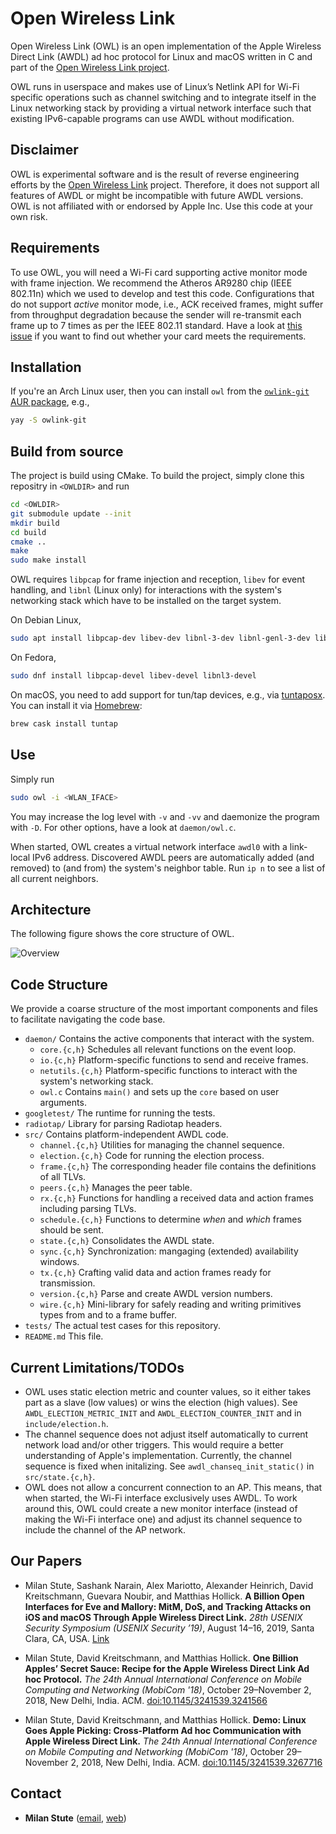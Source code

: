 # Open Wireless Link

Open Wireless Link (OWL) is an open implementation of the Apple Wireless Direct Link (AWDL) ad hoc protocol for Linux and macOS written in C and part of the [Open Wireless Link project](https://owlink.org).

OWL runs in userspace and makes use of Linux’s Netlink API for Wi-Fi specific operations such as channel switching and to integrate itself in the Linux networking stack by providing a virtual network interface such that existing IPv6-capable programs can use AWDL without modification.


## Disclaimer

OWL is experimental software and is the result of reverse engineering efforts by the [Open Wireless Link](https://owlink.org) project.
Therefore, it does not support all features of AWDL or might be incompatible with future AWDL versions.
OWL is not affiliated with or endorsed by Apple Inc. Use this code at your own risk.


## Requirements

To use OWL, you will need a Wi-Fi card supporting active monitor mode with frame injection. We recommend the Atheros AR9280 chip (IEEE 802.11n) which we used to develop and test this code. Configurations that do not support *active* monitor mode, i.e., ACK received frames, might suffer from throughput degradation because the sender will re-transmit each frame up to 7 times as per the IEEE 802.11 standard. Have a look at [this issue](https://github.com/seemoo-lab/owl/issues/9) if you want to find out whether your card meets the requirements.


## Installation

If you're an Arch Linux user, then you can install `owl` from the
[`owlink-git` AUR package](https://aur.archlinux.org/packages/owlink-git/), e.g.,

```sh
yay -S owlink-git
```


## Build from source

The project is build using CMake. To build the project, simply clone this repositry in `<OWLDIR>` and run
```sh
cd <OWLDIR>
git submodule update --init
mkdir build
cd build
cmake ..
make
sudo make install
```

OWL requires `libpcap` for frame injection and reception, `libev` for event handling, and `libnl` (Linux only) for interactions with the system's networking stack which have to be installed on the target system.

On Debian Linux,
```sh
sudo apt install libpcap-dev libev-dev libnl-3-dev libnl-genl-3-dev libnl-route-3-dev
```
On Fedora,
```sh
sudo dnf install libpcap-devel libev-devel libnl3-devel
```
On macOS, you need to add support for tun/tap devices, e.g., via [tuntaposx](http://tuntaposx.sourceforge.net). You can install it via [Homebrew](https://brew.sh):
```sh
brew cask install tuntap
```

## Use

Simply run

```sh
sudo owl -i <WLAN_IFACE>
```

You may increase the log level with `-v` and `-vv` and daemonize the program with `-D`. For other options, have a look at `daemon/owl.c`.

When started, OWL creates a virtual network interface `awdl0` with a link-local IPv6 address. Discovered AWDL peers are automatically added (and removed) to (and from) the system's neighbor table. Run `ip n` to see a list of all current neighbors.


## Architecture

The following figure shows the core structure of OWL.

![Overview](resources/overview.png)


## Code Structure

We provide a coarse structure of the most important components and files to facilitate navigating the code base.

* `daemon/` Contains the active components that interact with the system.
  * `core.{c,h}` Schedules all relevant functions on the event loop.
  * `io.{c,h}` Platform-specific functions to send and receive frames.
  * `netutils.{c,h}`  Platform-specific functions to interact with the system's networking stack.
  * `owl.c` Contains `main()` and sets up the `core` based on user arguments.
* `googletest/` The runtime for running the tests.
* `radiotap/` Library for parsing Radiotap headers.
* `src/` Contains platform-independent AWDL code.
  * `channel.{c,h}` Utilities for managing the channel sequence.
  * `election.{c,h}` Code for running the election process.
  * `frame.{c,h}` The corresponding header file contains the definitions of all TLVs.
  * `peers.{c,h}` Manages the peer table.
  * `rx.{c,h}` Functions for handling a received data and action frames including parsing TLVs.
  * `schedule.{c,h}` Functions to determine *when* and *which* frames should be sent.
  * `state.{c,h}` Consolidates the AWDL state.
  * `sync.{c,h}` Synchronization: mangaging (extended) availability windows.
  * `tx.{c,h}` Crafting valid data and action frames ready for transmission.
  * `version.{c,h}` Parse and create AWDL version numbers.
  * `wire.{c,h}` Mini-library for safely reading and writing primitives types from and to a frame buffer.
* `tests/` The actual test cases for this repository.
* `README.md` This file.


## Current Limitations/TODOs

* OWL uses static election metric and counter values, so it either takes part as a slave (low values) or wins the election (high values). See `AWDL_ELECTION_METRIC_INIT` and `AWDL_ELECTION_COUNTER_INIT` and in `include/election.h`.
* The channel sequence does not adjust itself automatically to current network load and/or other triggers. This would require a better understanding of Apple's implementation. Currently, the channel sequence is fixed when initalizing. See `awdl_chanseq_init_static()` in `src/state.{c,h}`.
* OWL does not allow a concurrent connection to an AP. This means, that when started, the Wi-Fi interface exclusively uses AWDL. To work around this, OWL could create a new monitor interface (instead of making the Wi-Fi interface one) and adjust its channel sequence to include the channel of the AP network.


## Our Papers

* Milan Stute, Sashank Narain, Alex Mariotto, Alexander Heinrich, David Kreitschmann, Guevara Noubir, and Matthias Hollick. **A Billion Open Interfaces for Eve and Mallory: MitM, DoS, and Tracking Attacks on iOS and macOS Through Apple Wireless Direct Link.** *28th USENIX Security Symposium (USENIX Security ’19)*, August 14–16, 2019, Santa Clara, CA, USA. [Link](https://www.usenix.org/conference/usenixsecurity19/presentation/stute)

* Milan Stute, David Kreitschmann, and Matthias Hollick. **One Billion Apples’ Secret Sauce: Recipe for the Apple Wireless Direct Link Ad hoc Protocol.** *The 24th Annual International Conference on Mobile Computing and Networking (MobiCom '18)*, October 29–November 2, 2018, New Delhi, India. ACM. [doi:10.1145/3241539.3241566](https://doi.org/10.1145/3241539.3241566)

* Milan Stute, David Kreitschmann, and Matthias Hollick. **Demo: Linux Goes Apple Picking: Cross-Platform Ad hoc Communication with Apple Wireless Direct Link.** *The 24th Annual International Conference on Mobile Computing and Networking (MobiCom '18)*, October 29–November 2, 2018, New Delhi, India. ACM. [doi:10.1145/3241539.3267716](https://doi.org/10.1145/3241539.3267716)


## Contact

* **Milan Stute** ([email](mailto:mstute@seemoo.tu-darmstadt.de), [web](https://seemoo.de/mstute))
